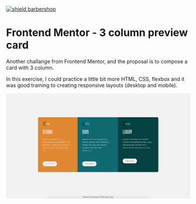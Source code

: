 [![shield barbershop](https://img.shields.io/badge/viniciustocchio-frontendmentor-aqua)](https://github.com/viniciustocchio/Front-end-MentorCard)

# Frontend Mentor - 3 column preview card

Another challange from Frontend Mentor, and the proposal is to compose a card with 3 column.

In this exercise, I could practice a little bit more HTML, CSS, flexbox and it was good training to creating responsive layouts (desktop and mobile).

<img alt="layout image" src="/design/layout.png">
